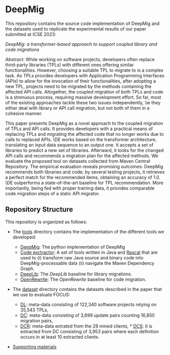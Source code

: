 # DeepMig

This repository contains the source code implementation of DeepMig and the datasets used to replicate the experimental results of our paper submitted at ICSE 2023:

_DeepMig: a transformer-based approach to support coupled library and code migrations_

*Abstract:* While working on software projects, developers often replace third-party libraries (TPLs) with different ones offering similar functionalities. However, choosing a suitable TPL to migrate to is a complex task. As TPLs provides developers with Application Programming Interfaces (APIs) to allow for the invocation of their functionalities, after adopting a new TPL, projects need to be migrated by the methods containing the affected API calls. Altogether, the coupled migration of both TPLs and 
code is a strenuous process, requiring massive development effort. So far, most of the existing approaches tackle these two issues independently, \ie they either deal with library or API call migration, but not both of them in a cohesive manner.

This paper presents DeepMig as a novel approach to the coupled migration of TPLs and API calls. It provides developers with a practical means of replacing TPLs and migrating the affected code that no longer works due to calls to replaced APIs. \DE works based on the transformer architecture, translating an input data sequence to an output one. It accepts a set of libraries to predict a new set of libraries. Afterward, it looks for the changed API calls and recommends a migration plan for the affected methods. We evaluate the proposed tool on datasets collected from Maven Central Repository. The empirical evaluation reveals promising outcomes: DeepMig recommends both libraries and code; by several testing projects, it retrieves a perfect match for the recommended items, obtaining an accuracy of 1.0. \DE outperforms a state-of-the-art baseline for TPL recommendation. More importantly, being fed with proper training data, it provides comparable code migration steps of a static API migrator.


## Repository Structure

This repository is organized as follows:

* The [tools](./tools) directory contains the implementation of the different tools we developed:
	* [DeepMig](./TOOLS/DeepMig.py): The python implementation of DeepMig
	* [Code exctractor](https://github.com/MDEGroup/aethereal/): A set of tools written in Java and [Rascal](https://www.rascal-mpl.org/) that are used to (i) transform raw Java source and binary code into DeepMig-processable data (ii) navigate the Maven Dependency Graph.
	* [DeepLib](https://github.com/MDEGroup/DeepLib): The _DeepLib_ baseline for library migrations.
	* [OpenRewrite](https://docs.openrewrite.org/): The _OpenRewrite_ baseline for code migration.
* The [dataset](./dataset) directory contains the datasets described in the paper that we use to evaluate FOCUS:

	* [DL](./dataset/DL): meta-data consisting of 122,340 software projects relying on 35,543 TPLs,
	* [DC](./dataset/DC): meta-data consisting of 3,699 update pairs counting 16,850 migration pairs,
	* [DCR](./dataset/DCRewrite): meta-data extrated from the 29 mined clients,	* [DCS](./dataset/DCSMALL): it is extracted from DC consisting of 3,953 pairs where each definition occurs in at least 10 extracted clients.
* [Supporting materials](./Materials)
